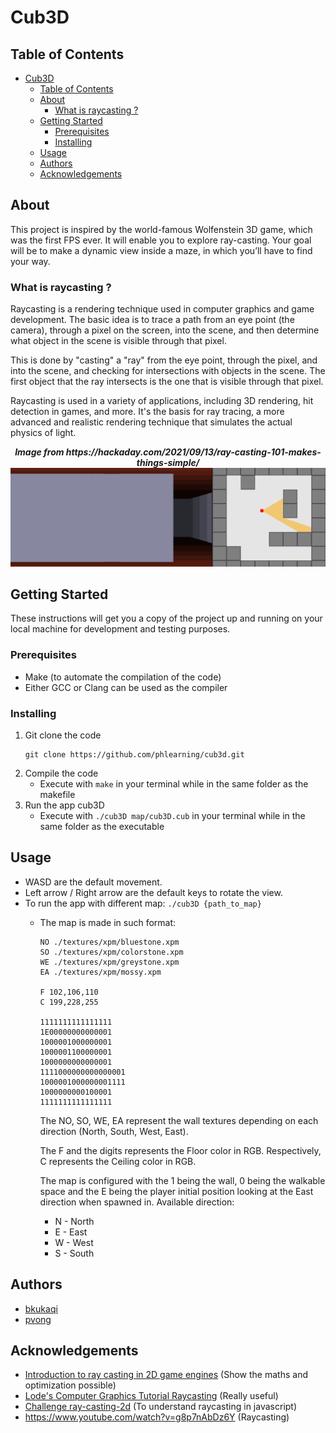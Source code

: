 # Cub3D

## Table of Contents

- [Cub3D](#cub3d)
	- [Table of Contents](#table-of-contents)
	- [About ](#about-)
		- [What is raycasting ?](#what-is-raycasting-)
	- [Getting Started ](#getting-started-)
		- [Prerequisites](#prerequisites)
		- [Installing](#installing)
	- [Usage ](#usage-)
	- [Authors ](#authors-)
	- [Acknowledgements ](#acknowledgements-)

## About <a name = "about"></a>

This project is inspired by the world-famous Wolfenstein 3D game, which was the first FPS ever. It will enable you to explore ray-casting. Your goal will be to make a dynamic view inside a maze, in which you’ll have to find your way.

### What is raycasting ?

Raycasting is a rendering technique used in computer graphics and game development. The basic idea is to trace a path from an eye point (the camera), through a pixel on the screen, into the scene, and then determine what object in the scene is visible through that pixel.

This is done by "casting" a "ray" from the eye point, through the pixel, and into the scene, and checking for intersections with objects in the scene. The first object that the ray intersects is the one that is visible through that pixel.

Raycasting is used in a variety of applications, including 3D rendering, hit detection in games, and more. It's the basis for ray tracing, a more advanced and realistic rendering technique that simulates the actual physics of light.

<p align="center" styles="italic bold">
	<b><i>Image from https://hackaday.com/2021/09/13/ray-casting-101-makes-things-simple/</i></b>
	<img src="images/raycasting.gif" alt="raycasting_gif">
</p>

## Getting Started <a name = "getting_started"></a>

These instructions will get you a copy of the project up and running on your local machine for development and testing purposes.

### Prerequisites

 - Make (to automate the compilation of the code)
 - Either GCC or Clang can be used as the compiler

### Installing

  1. Git clone the code
     ```
     git clone https://github.com/phlearning/cub3d.git
     ```
  2. Compile the code
     - Execute with `make` in your terminal while in the same folder as the makefile
  3. Run the app cub3D
     - Execute with `./cub3D map/cub3D.cub` in your terminal while in the same folder as the executable

## Usage <a name = "usage"></a>

- WASD are the default movement.
- Left arrow / Right arrow are the default keys to rotate the view.
- To run the app with different map: `./cub3D {path_to_map}`
  - The map is made in such format:
	```
	NO ./textures/xpm/bluestone.xpm
	SO ./textures/xpm/colorstone.xpm
	WE ./textures/xpm/greystone.xpm
	EA ./textures/xpm/mossy.xpm

	F 102,106,110
	C 199,228,255

	1111111111111111
	1E00000000000001
	1000001000000001
	1000001100000001
	1000000000000001
	1111000000000000001
	1000001000000001111
	1000000000100001
	1111111111111111
	```
	The NO, SO, WE, EA represent the wall textures depending on each direction (North, South, West, East).

	The F and the digits represents the Floor color in RGB.
	Respectively, C represents the Ceiling color in RGB.  

	The map is configured with the 1 being the wall, 0 being the walkable space and the E being the player initial position looking at the East direction when spawned in.
	Available direction:
	- N - North
	- E - East
	- W - West
	- S - South


## Authors <a name = "authors"></a>

- [bkukaqi](https://github.com/Rimble5)
- [pvong](https://github.com/phlearning)

## Acknowledgements <a name = "acknowledgements"></a>

- [Introduction to ray casting in 2D game engines](https://sszczep.dev/blog/ray-casting-in-2d-game-engines) (Show the maths and optimization possible)
- [Lode's Computer Graphics Tutorial Raycasting](https://lodev.org/cgtutor/raycasting.html) (Really useful)
- [Challenge ray-casting-2d](https://thecodingtrain.com/challenges/145-ray-casting-2d) (To understand raycasting in javascript)
- https://www.youtube.com/watch?v=g8p7nAbDz6Y (Raycasting)
